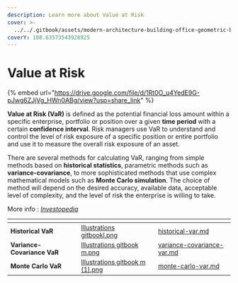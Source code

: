 ```yaml
---
description: Learn more about Value at Risk
cover: >-
  ../../.gitbook/assets/modern-architecture-building-office-geometric-blue-2560x1440-6640.jpeg
coverY: 108.63573543928925
---
```


# Value at Risk

{% embed url="https://drive.google.com/file/d/1Rt0O_u4YedE9G-pJwg6ZJjVg_HWn0ABg/view?usp=share_link" %}

**Value at Risk (VaR)** is defined as the potential financial loss amount within a specific enterprise, portfolio or position over a given **time period** with a certain **confidence interval**. Risk managers use VaR to understand and control the level of risk exposure of a specific position or entire portfolio and use it to measure the overall risk exposure of an asset.

There are several methods for calculating VaR, ranging from simple methods based on **historical statistics**, parametric methods such as **variance-covariance**, to more sophisticated methods that use complex mathematical models such as **Monte Carlo simulation**. The choice of method will depend on the desired accuracy, available data, acceptable level of complexity, and the level of risk the enterprise is willing to take.

More info : [_Investopedia_](https://www.investopedia.com/terms/v/var.asp)

<table data-view="cards"><thead><tr><th></th><th data-hidden data-card-cover data-type="files"></th><th data-hidden data-card-target data-type="content-ref"></th></tr></thead><tbody><tr><td><strong>Historical VaR</strong></td><td><a href="../../.gitbook/assets/Illustrations gitbookl.png">Illustrations gitbookl.png</a></td><td><a href="historical-var.md">historical-var.md</a></td></tr><tr><td><strong>Variance-Covariance VaR</strong></td><td><a href="../../.gitbook/assets/Illustrations gitbook m.png">Illustrations gitbook m.png</a></td><td><a href="variance-covariance-var.md">variance-covariance-var.md</a></td></tr><tr><td><strong>Monte Carlo VaR</strong></td><td><a href="../../.gitbook/assets/Illustrations gitbook m (1).png">Illustrations gitbook m (1).png</a></td><td><a href="monte-carlo-var.md">monte-carlo-var.md</a></td></tr></tbody></table>

<figure><img src="../../.gitbook/assets/Capture d’écran 2023-11-04 à 16.02.37.png" alt=""><figcaption></figcaption></figure>
